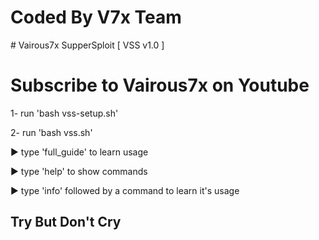 <h1>Coded By V7x Team</h1>
# Vairous7x SupperSploit [ VSS v1.0 ]
<h1> Subscribe to Vairous7x on Youtube </h1>
1- run 'bash vss-setup.sh' 

2- run 'bash vss.sh'

► type 'full_guide' to learn usage

► type 'help' to show commands

► type 'info' followed by a command to learn it's usage
<h2>Try But Don't Cry</h3>
